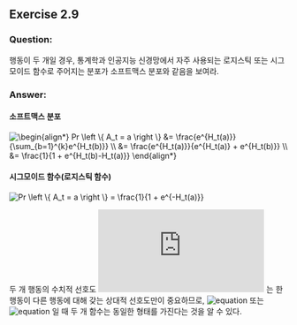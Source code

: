## Exercise 2.9

### Question:

행동이 두 개일 경우, 통계학과 인공지능 신경망에서 자주 사용되는 로지스틱 또는 시그모이드 함수로 주어지는 분포가 소프트맥스 분포와 같음을 보여라.

### Answer:

#### 소프트맥스 분포

<img src="https://latex.codecogs.com/svg.latex?\begin{align*}&space;Pr&space;\left&space;\{&space;A_t&space;=&space;a&space;\right&space;\}&space;&=&space;\frac{e^{H_t(a)}}{\sum_{b=1}^{k}e^{H_t(b)}}&space;\\&space;&=&space;\frac{e^{H_t(a)}}{e^{H_t(a)}&space;&plus;&space;e^{H_t(b)}}&space;\\&space;&=&space;\frac{1}{1&space;&plus;&space;e^{H_t(b)-H_t(a)}}&space;\end{align*}" title="\begin{align*} Pr \left \{ A_t = a \right \} &= \frac{e^{H_t(a)}}{\sum_{b=1}^{k}e^{H_t(b)}} \\ &= \frac{e^{H_t(a)}}{e^{H_t(a)} + e^{H_t(b)}} \\ &= \frac{1}{1 + e^{H_t(b)-H_t(a)}} \end{align*}" />

#### 시그모이드 함수(로지스틱 함수)

<img src="https://latex.codecogs.com/svg.latex?Pr&space;\left&space;\{&space;A_t&space;=&space;a&space;\right&space;\}&space;=&space;\frac{1}{1&space;&plus;&space;e^{-H_t(a)}}" title="Pr \left \{ A_t = a \right \} = \frac{1}{1 + e^{-H_t(a)}}" />

두 개 행동의 수치적 선호도 ![equation](https://latex.codecogs.com/svg.latex?H_t(a),&space;H_t(b)) 는 한 행동이 다른 행동에 대해 갖는 상대적 선호도만이 중요하므로, ![equation](https://latex.codecogs.com/svg.latex?H_t(a)&space;>&space;H_t(b)) 또는 ![equation](https://latex.codecogs.com/svg.latex?H_t(a)&space;<&space;H_t(b)) 일 때 두 개 함수는 동일한 형태를 가진다는 것을 알 수 있다.
